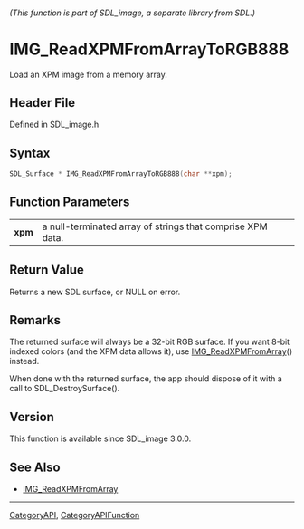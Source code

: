 ###### (This function is part of SDL_image, a separate library from SDL.)
# IMG_ReadXPMFromArrayToRGB888

Load an XPM image from a memory array.

## Header File

Defined in SDL_image.h

## Syntax

```c
SDL_Surface * IMG_ReadXPMFromArrayToRGB888(char **xpm);

```

## Function Parameters

|             |                                                            |
| ----------- | ---------------------------------------------------------- |
| **xpm**     | a null-terminated array of strings that comprise XPM data. |

## Return Value

Returns a new SDL surface, or NULL on error.

## Remarks

The returned surface will always be a 32-bit RGB surface. If you want 8-bit
indexed colors (and the XPM data allows it), use
[IMG_ReadXPMFromArray](IMG_ReadXPMFromArray)() instead.

When done with the returned surface, the app should dispose of it with a
call to SDL_DestroySurface().

## Version

This function is available since SDL_image 3.0.0.

## See Also

* [IMG_ReadXPMFromArray](IMG_ReadXPMFromArray)

----
[CategoryAPI](CategoryAPI), [CategoryAPIFunction](CategoryAPIFunction)

